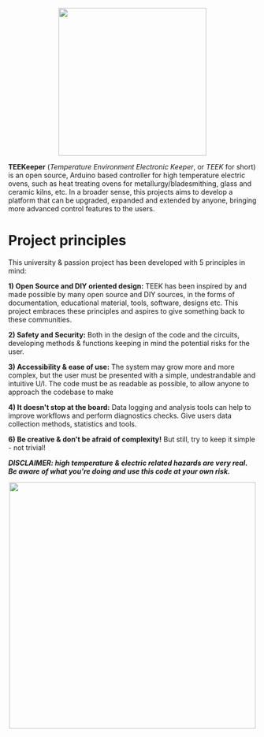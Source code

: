 <p align="center">
  <img width="auto" height="300" src="https://github.com/user-attachments/assets/f96092da-d257-4ab3-95a5-3d1f18744d1c">
</p>

**TEEKeeper** (_Temperature Environment Electronic Keeper_, or _TEEK_ for short) is an open source, Arduino based controller for high temperature electric ovens, such as heat treating ovens for metallurgy/bladesmithing, glass and ceramic kilns, etc.
In a broader sense, this projects aims to develop a platform that can be upgraded, expanded and extended by anyone, bringing more advanced control features to the users.

# Project principles
This university & passion project has been developed with 5 principles in mind:

**1) Open Source and DIY oriented design:**
     TEEK has been inspired by and made possible by many open source and DIY sources, in the forms of documentation, educational material, tools, software, designs etc.
     This project embraces these principles and aspires to give something back to these communities.

**2) Safety and Security:**
     Both in the design of the code and the circuits, developing methods & functions keeping in mind the potential risks for the user.

**3) Accessibility & ease of use:**
     The system may grow more and more complex, but the user must be presented with a simple, undestrandable and intuitive U/I.
     The code must be as readable as possible, to allow anyone to approach the codebase to make 

**4) It doesn't stop at the board:**
     Data logging and analysis tools can help to improve workflows and perform diagnostics checks. Give users data collection methods, statistics and tools.

**6) Be creative & don't be afraid of complexity!**
     But still, try to keep it simple - not trivial!
     
***DISCLAIMER: high temperature & electric related hazards are very real. 
Be aware of what you're doing and use this code at your own risk.***

<p align="center">
  <img width="auto" height="500" src="https://github.com/user-attachments/assets/f9d977a5-053c-4561-a484-1587d02289f4">
</p>


